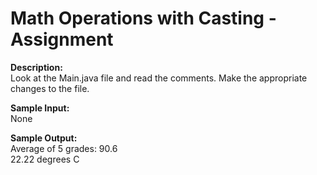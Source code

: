# Math Operations with Casting - Assignment

**Description:**  
Look at the Main.java file and read the comments. Make the appropriate changes to the file.

**Sample Input:**  
None

**Sample Output:**  
Average of 5 grades: 90.6  
22.22 degrees C

  

